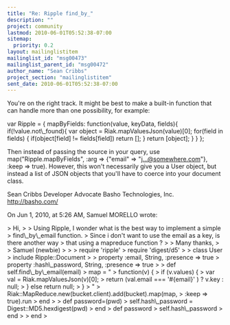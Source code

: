 ```yaml
---
title: "Re: Ripple find_by_"
description: ""
project: community
lastmod: 2010-06-01T05:52:38-07:00
sitemap:
  priority: 0.2
layout: mailinglistitem
mailinglist_id: "msg00473"
mailinglist_parent_id: "msg00472"
author_name: "Sean Cribbs"
project_section: "mailinglistitem"
sent_date: 2010-06-01T05:52:38-07:00
---
```



You're on the right track. It might be best to make a built-in function that 
can handle more than one possibility, for example:

var Ripple = {
 mapByFields: function(value, keyData, fields){
 if(!value.not\\_found){
 var object = Riak.mapValuesJson(value)[0];
 for(field in fields) {
 if(object[field] != fields[field])
 return [];
 }
 return [object];
 }
 }
};

Then instead of passing the source in your query, use map("Ripple.mapByFields", 
:arg =&gt; {"email" =&gt; "j...@somewhere.com"}, :keep =&gt; true). However, this won't 
necessarily give you a User object, but instead a list of JSON objects that 
you'll have to coerce into your document class.

Sean Cribbs 
Developer Advocate
Basho Technologies, Inc.
http://basho.com/

On Jun 1, 2010, at 5:26 AM, Samuel MORELLO wrote:

&gt; Hi,
&gt; 
&gt; Using Ripple, I wonder what is the best way to implement a simple
&gt; find\\_by\\_email function.
&gt; Since i don't want to use the email as a key, is there another way
&gt; that using a mapreduce function ?
&gt; 
&gt; Many thanks,
&gt; 
&gt; Samuel (newbie)
&gt; 
&gt; 
&gt; require 'ripple'
&gt; require 'digest/d5'
&gt; 
&gt; class User
&gt; include Ripple::Document
&gt; 
&gt; property :email, String, :presence =&gt; true
&gt; property :hash\\_password, String, :presence =&gt; true
&gt; 
&gt; def self.find\\_by\\_email(email)
&gt; map = "
&gt; function(v) {
&gt; if (v.values) {
&gt; var val = Riak.mapValuesJson(v)[0];
&gt; return (val.email === '#{email}' ) ? v.key : null;
&gt; } else return null;
&gt; }
&gt; "
&gt; Riak::MapReduce.new(bucket.client).add(bucket).map(map,
&gt; :keep =&gt; true).run
&gt; end
&gt; 
&gt; def password=(pwd)
&gt; self.hash\\_password = Digest::MD5.hexdigest(pwd)
&gt; end
&gt; def password
&gt; self.hash\\_password
&gt; end
&gt; 
&gt; end
&gt; 
